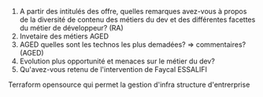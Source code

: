 1) A partir des intitulés des offre, quelles remarques avez-vous à propos de la diversité de contenu des métiers du dev et des différentes facettes du métier de développeur? (RA)
2) Invetaire des métiers AGED
3) AGED quelles sont les technos les plus demadées? => commentaires? (AGED)
4) Evolution plus opportunité et menaces sur le métier du dev?
5) Qu'avez-vous retenu de l'intervention de Faycal ESSALIFI


Terraform opensource qui permet la gestion d'infra structure  d'entrerprise 